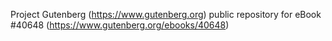 Project Gutenberg (https://www.gutenberg.org) public repository for eBook #40648 (https://www.gutenberg.org/ebooks/40648)
